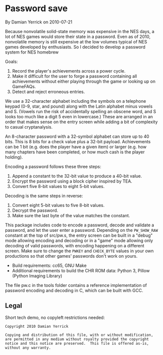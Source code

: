 Password save
=============

By Damian Yerrick on 2010-07-21

Because nonvolatile solid-state memory was expensive in the NES days,
a lot of NES games would store their state in a password.  Even as
of 2010, nonvolatile memory is still expensive at the low volumes
typical of NES games developed by enthusiasts.  So I decided to
develop a password system for NES homebrew

Goals:

1. Record the player's achievements across a power cycle.
2. Make it difficult for the user to forge a password containing all
   achievements without either playing through the game or looking up
   on GameFAQs.
3. Detect and reject erroneous entries.

We use a 32-character alphabet including the symbols on a telephone
keypad (0-9, star, and pound) along with the Latin alphabet minus
vowels and S.  (Vowels run the risk of accidentally spelling an
obscene word, and S looks too much like a digit 5 even in lowercase.)
These are arranged in an order that makes sense on the entry screen
while adding a bit of complexity to casual cryptanalysis.

An 8-character password with a 32-symbol alphabet can store up to
40 bits.  This is 8 bits for a check value plus a 32-bit payload.
Achievements can be 1 bit (e.g. does the player have a given item)
or larger (e.g. how many chapters have been completed, or how much
cash is the player holding).

Encoding a password follows these three steps:

1. Append a constant to the 32-bit value to produce a 40-bit value.
2. Encrypt the password using a block cipher inspired by TEA.
3. Convert five 8-bit values to eight 5-bit values.

Decoding is the same steps in reverse:

1. Convert eight 5-bit values to five 8-bit values.
2. Decrypt the password.
3. Make sure the last byte of the value matches the constant.

This package includes code to encode a password, decode and validate
a password, and let the user enter a password.  Depending on the
`PW_SHOW_RAW` constant at the top of src/pw.s, the entry screen can
be built in a "debug" mode allowing encoding and decoding or in a
"game" mode allowing only decoding of valid passwords, with encoding
happening on a different screen.  Make sure to change the `PWKEY`
and `CHECK_BYTE` values in your own productions so that other games'
passwords don't work on yours.

* Build requirements: cc65, GNU Make
* Additional requirements to build the CHR ROM data: Python 3,
  Pillow (Python Imaging Library)

The file pw.c in the tools folder contains a reference implementation
of password encoding and decoding in C, which can be built with GCC.

Legal
-----
Short tech demo, no copyleft restrictions needed:

    Copyright 2010 Damian Yerrick
    
    Copying and distribution of this file, with or without modification,
    are permitted in any medium without royalty provided the copyright
    notice and this notice are preserved.  This file is offered as-is,
    without any warranty.
